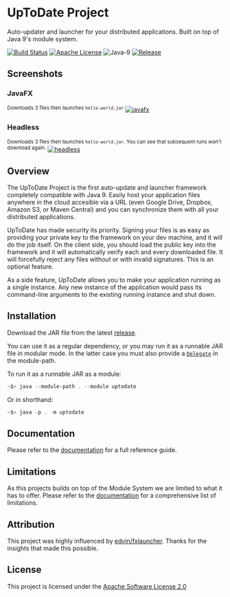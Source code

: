 # UpToDate Project

Auto-updater and launcher for your distributed applications. Built on top of Java 9's module system.

[![Build Status](https://travis-ci.org/uptodate-project/uptodate.svg?branch=master)](https://travis-ci.org/uptodate-project/uptodate)
[![Apache License](https://img.shields.io/badge/license-Apache%20License%202.0-blue.svg)](http://www.apache.org/licenses/LICENSE-2.0)
![Java-9](https://img.shields.io/badge/java-9%2B-orange.svg)
[![Release](https://img.shields.io/badge/release-v1.0--beta-yellow.svg)](https://github.com/uptodate-project/uptodate/releases/tag/v1.0-beta)



## Screenshots

### JavaFX

<sup>Downloads 3 files then launches `hello-world.jar`</sup>
[![javafx][1]][1]

### Headless
<sup>Downloads 3 files then launches `hello-world.jar`. You can see that subsequent runs won't download again.</sup>
[![headless][2]][2]


## Overview

The UpToDate Project is the first auto-update and launcher framework completely compatible with Java 9. Easily host your application
files anywhere in the cloud accesible via a URL (even Google Drive, Dropbox, Amazon S3, or Maven Central)
and you can synchronize them with all your distributed applications.

UpToDate has made security its priority. Signing your files is as easy as providing your private key to the framework on your dev machine,
and it will do the job itself. On the client side, you should load the public key into the framework and it will automatically verify 
each and every downloaded file. It will forcefully reject any files without or with invalid signatures. This is an optional feature.

As a side feature, UpToDate allows you to make your application running as a single instance. Any new instance of
the application would pass its command-line arguments to the existing running instance and shut down.

## Installation

Download the JAR file from the latest [release](https://github.com/uptodate-project/uptodate/releases).

You can use it as a regular dependency, or you may run it as a runnable JAR file in modular mode. In the latter case you must also provide a [`Delegate`](https://github.com/uptodate-project/uptodate/wiki/Documentation#handlers) in the module-path.

To run it as a runnable JAR as a module:

```powershell
~$> java --module-path . --module uptodate
```
Or in shorthand:
```powershell
~$> java -p . -m uptodate
```
  
## Documentation

Please refer to the [documentation](https://github.com/uptodate-project/uptodate/wiki/Documentation) for a full reference guide.

## Limitations

As this projects builds on top of the Module System we are limited to what it has to offer. Please refer to the [documentation](https://github.com/uptodate-project/uptodate/wiki/Documentation#limitations) for a comprehensive list of limitations.

## Attribution

This project was highly influenced by [edvin/fxlauncher](https://github.com/edvin/fxlauncher/). Thanks for the insights
that made this possible.

## License

This project is licensed under the [Apache Software License 2.0](http://www.apache.org/licenses/LICENSE-2.0)


  [1]: https://i.stack.imgur.com/bi9gL.gif
  [2]: https://i.stack.imgur.com/ca9rT.gif
